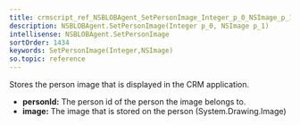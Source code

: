```yaml
---
title: crmscript_ref_NSBLOBAgent_SetPersonImage_Integer_p_0_NSImage_p_1
description: NSBLOBAgent.SetPersonImage(Integer p_0, NSImage p_1)
intellisense: NSBLOBAgent.SetPersonImage
sortOrder: 1434
keywords: SetPersonImage(Integer,NSImage)
so.topic: reference
---
```



Stores the person image that is displayed in the CRM application.



* **personId:** The person id of the person the image belongs to.
* **image:** The image that is stored on the person (System.Drawing.Image)


